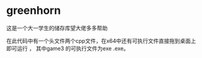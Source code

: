# greenhorn
这是一个大一学生的储存库望大佬多多帮助

在此代码中有一个头文件两个cpp文件，在x64中还有可执行文件直接拖到桌面上即可运行 ，
其中game3 的可执行文件为exe .exe。
